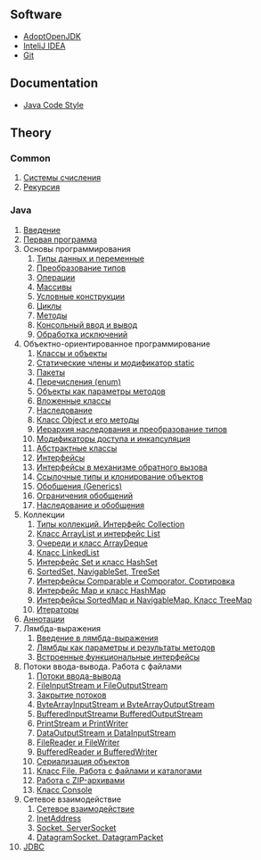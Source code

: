 ## Software
- [AdoptOpenJDK](https://adoptopenjdk.net/)
- [InteliJ IDEA](https://www.jetbrains.com)
- [Git](https://git-scm.com/)


## Documentation
- [Java Code Style](java-code-style)


## Theory
### Common
1. [Системы счисления](number-systems)
1. [Рекурсия](recursion)


### Java
1. [Введение](intro-to-java)
1. [Первая программа](first-program-with-java)
1. Основы программирования
    1. [Типы данных и переменные](data-types-and-variables)
    1. [Преобразование типов](base-data-type-conversions)
    1. [Операции](operations)
    1. [Массивы](arrays)
    1. [Условные конструкции](conditional-constructions)
    1. [Циклы](loops)
    1. [Методы](methods)
    1. [Консольный ввод и вывод](standard-streams)
    1. [Обработка исключений](exception-handling)
1. Объектно-ориентированное программирование
    1. [Классы и объекты](классы-и-объекты)
    1. [Статические члены и модификатор static](статические-члены-и-модификатор-static)
    1. [Пакеты](пакеты)
    1. [Перечисления (enum)](перечисления-(enum))
    1. [Объекты как параметры методов](объекты-как-параметры-методов)
    1. [Вложенные классы](вложенные-классы)
    1. [Наследование](наследование)
    1. [Класс Object и его методы](класс-object-и-его-методы)
    1. [Иерархия наследования и преобразование типов](иерархия-наследования-и-преобразование-типов)
    1. [Модификаторы доступа и инкапсуляция](модификаторы-доступа-и-инкапсуляция)
    1. [Абстрактные классы](абстрактные-классы)
    1. [Интерфейсы](интерфейсы)
    1. [Интерфейсы в механизме обратного вызова](интерфейсы-в-механизме-обратного-вызова)
    1. [Ссылочные типы и клонирование объектов](ссылочные-типы-и-клонирование-объектов)
    1. [Обобщения (Generics)](обобщения-(generics))
    1. [Ограничения обобщений](ограничения-обобщений)
    1. [Наследование и обобщения](наследование-и-обобщения)
1. Коллекции
    1. [Типы коллекций. Интерфейс Collection](типы-коллекций.-интерфейс-collection)
    1. [Класс ArrayList и интерфейс List](класс-arraylist-и-интерфейс-list)
    1. [Очереди и класс ArrayDeque](очереди-и-класс-arraydeque)
    1. [Класс LinkedList](класс-linkedlist)
    1. [Интерфейс Set и класс HashSet](интерфейс-set-и-класс-hashset)
    1. [SortedSet, NavigableSet, TreeSet](sortedset,-navigableset,-treeset)
    1. [Интерфейсы Comparable и Comporator. Сортировка](интерфейсы-comparable-и-comparator.-сортировка)
    1. [Интерфейс Map и класс HashMap](интерфейс-map-и-класс-hashmap)
    1. [Интерфейсы SortedMap и NavigableMap. Класс TreeMap](интерфейсы-sortedmap-и-navigablemap.-класс-treemap)
    1. [Итераторы](итераторы)
1. [Аннотации](аннотации)
1. Лямбда-выражения
    1. [Введение в лямбда-выражения](введение-в-лямбда-выражения)
    1. [Лямбды как параметры и результаты методов](лямбды-как-параметрыи-результаты-методов)
    1. [Встроенные функциональные интерфейсы](встроенные-функциональные-интерфейсы)
1. Потоки ввода-вывода. Работа с файлами
    1. [Потоки ввода-вывода](потоки-ввода-вывода)
    1. [FileInputStream и FileOutputStream](fileinputstream-и-fileoutputstream)
    1. [Закрытие потоков](закрытие-потоков)
    1. [ByteArrayInputStream и ByteArrayOutputStream](bytearrayinputstream-и-bytearrayoutputstream)
    1. [BufferedInputStreamи BufferedOutputStream](bufferedinputstream-и-bufferedoutputstream)
    1. [PrintStream и PrintWriter](printstream-и-printwriter)
    1. [DataOutputStream и DataInputStream](dataoutputstream-и-datainputstream)
    1. [FileReader и FileWriter](filereader-и-filewriter)
    1. [BufferedReader и BufferedWriter](bufferedreader-и-bufferedwriter)
    1. [Сериализация объектов](сериализация-объектов)
    1. [Класс File. Работа с файлами и каталогами](класс-file)
    1. [Работа с ZIP-архивами](работа-с-zip-архивами)
    1. [Класс Console](класс-console)
1. Сетевое взаимодействие
    1. [Сетевое взаимодействие](сетевое-взаимодействие)
    1. [InetAddress](inetaddress)
    1. [Socket. ServerSocket](socket.-serversocket)
    1. [DatagramSocket. DatagramPacket](datagramsocket.-datagrampacket)
1. [JDBC](jdbc)
